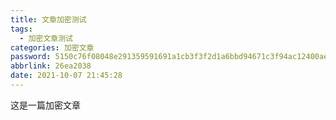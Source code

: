 ```yaml
---
title: 文章加密测试
tags:
  - 加密文章测试
categories: 加密文章
password: 5150c76f08048e291359591691a1cb3f3f2d1a6bbd94671c3f94ac12400aed47
abbrlink: 26ea2038
date: 2021-10-07 21:45:28
---
```

这是一篇加密文章